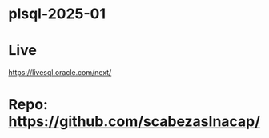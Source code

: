 # plsql-2025-01

# Live
https://livesql.oracle.com/next/

# Repo: https://github.com/scabezasInacap/

